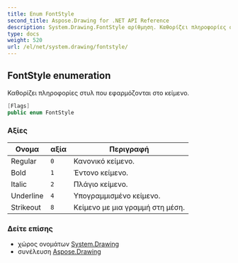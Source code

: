 ```yaml
---
title: Enum FontStyle
second_title: Aspose.Drawing for .NET API Reference
description: System.Drawing.FontStyle αρίθμηση. Καθορίζει πληροφορίες στυλ που εφαρμόζονται στο κείμενο.
type: docs
weight: 520
url: /el/net/system.drawing/fontstyle/
---
```

## FontStyle enumeration

Καθορίζει πληροφορίες στυλ που εφαρμόζονται στο κείμενο.

```csharp
[Flags]
public enum FontStyle
```

### Αξίες

| Ονομα | αξία | Περιγραφή |
| --- | --- | --- |
| Regular | `0` | Κανονικό κείμενο. |
| Bold | `1` | Έντονο κείμενο. |
| Italic | `2` | Πλάγιο κείμενο. |
| Underline | `4` | Υπογραμμισμένο κείμενο. |
| Strikeout | `8` | Κείμενο με μια γραμμή στη μέση. |

### Δείτε επίσης

* χώρος ονομάτων [System.Drawing](../../system.drawing/)
* συνέλευση [Aspose.Drawing](../../)


